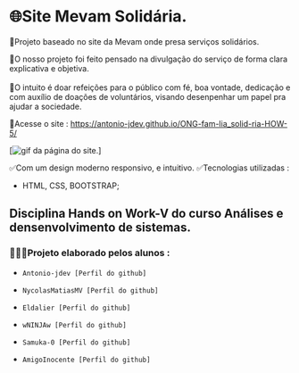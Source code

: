 # 🌐Site Mevam Solidária.
 
 🎯Projeto baseado no site da Mevam onde presa serviços solidários.
 
 📌O nosso projeto foi feito pensado na divulgação do serviço de forma clara explicativa e objetiva. <br><br>
📌O intuito é doar refeições para o público com fé, boa vontade, dedicação e com auxílio de doações de voluntários, visando desenpenhar um papel pra ajudar a sociedade. 
<br>
 

 🔗Acesse o site : https://antonio-jdev.github.io/ONG-fam-lia_solid-ria-HOW-5/

[<img src="./imagens/Mevam-social.gif" alt="gif da página do site.">]


✅Com um design moderno responsivo, e intuitivo.
✅Tecnologias utilizadas : 
   - HTML, CSS, BOOTSTRAP;

## Disciplina Hands on Work-V do curso Análises e densenvolvimento de sistemas.
### 👨🏻‍💻Projeto elaborado pelos alunos :

 -     Antonio-jdev [Perfil do github]
 -     NycolasMatiasMV [Perfil do github]
 -     Eldalier [Perfil do github]
 -     wNINJAw [Perfil do github] 
 -     Samuka-0 [Perfil do github] 
 -     AmigoInocente [Perfil do github] 

